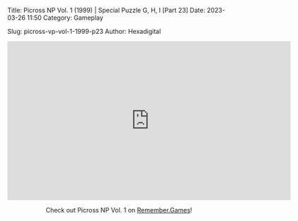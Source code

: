 Title: Picross NP Vol. 1 (1999) | Special Puzzle G, H, I [Part 23]
Date: 2023-03-26 11:50
Category: Gameplay

Slug: picross-vp-vol-1-1999-p23
Author: Hexadigital

<center><iframe src="https://www.youtube.com/embed/sOlr6aG_U1E?feature=oembed" allow="accelerometer; autoplay; encrypted-media; gyroscope; picture-in-picture" width="640" height="360" frameborder="0"></iframe>

Check out Picross NP Vol. 1 on [Remember.Games](https://remember.games/game/6791/picross-np-vol-1/)!</center>